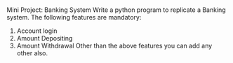# 
Mini Project: Banking System
Write a python program to replicate a Banking system. 
The following features are mandatory:
1. Account login
2. Amount Depositing
3. Amount Withdrawal
Other than the above features you can add any other also.
